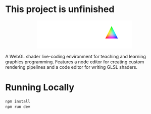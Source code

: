 # This project is unfinished

<p align="center">
    <img src="public/spectra.png" alt="Spectra" width="300px">
</p>
A WebGL shader live-coding environment for teaching and learning graphics programming. Features a node editor for creating custom rendering pipelines and a code editor for writing GLSL shaders.

# Running Locally

```bash
npm install
npm run dev
```
